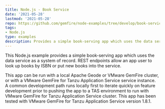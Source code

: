 ```yaml
---
title: Node.js - Book Service
date: '2021-05-28'
lastmod: '2021-05-28'
repo: https://github.com/gemfire/node-examples/tree/develop/book-service
tags:
- Node.js
type: examples
description: Provides a simple book-serving app which uses the data service as a system of record.
---
```


This Node.js example provides a simple book-serving app which uses the data service as a system of record. REST endpoints allow an app user to look up books by ISBN or put new books into the service.

This app can be run with a local Apache Geode or VMware GemFire cluster, or with a VMware GemFire for Tanzu Application Service service instance. A common development path runs locally first to iterate quickly on feature development prior to pushing the app to a TAS environment to run with VMware GemFire for Tanzu Application Service cluster. This app has been tested with VMware GemFire for Tanzu Application Service version 1.8.1.